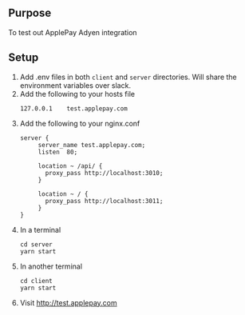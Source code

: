 ## Purpose
To test out ApplePay Adyen integration

## Setup
1. Add .env files in both `client` and `server` directories. Will share the environment variables over slack.
2. Add the following to your hosts file
   ```
   127.0.0.1    test.applepay.com
   ```
3. Add the following to your nginx.conf
   ```
   server {
        server_name test.applepay.com;
        listen  80;

        location ~ /api/ {    
          proxy_pass http://localhost:3010;
        }

        location ~ / {
          proxy_pass http://localhost:3011;
        }
   }
   ```
4. In a terminal
   ```
   cd server 
   yarn start
   ```
5. In another terminal
   ```
   cd client 
   yarn start
   ```
6. Visit http://test.applepay.com

